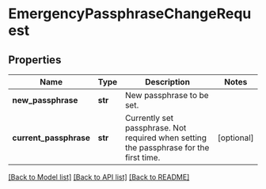 # EmergencyPassphraseChangeRequest

## Properties
Name | Type | Description | Notes
------------ | ------------- | ------------- | -------------
**new_passphrase** | **str** | New passphrase to be set. | 
**current_passphrase** | **str** | Currently set passphrase. Not required when setting the passphrase for the first time. | [optional] 

[[Back to Model list]](../README.md#documentation-for-models) [[Back to API list]](../README.md#documentation-for-api-endpoints) [[Back to README]](../README.md)

